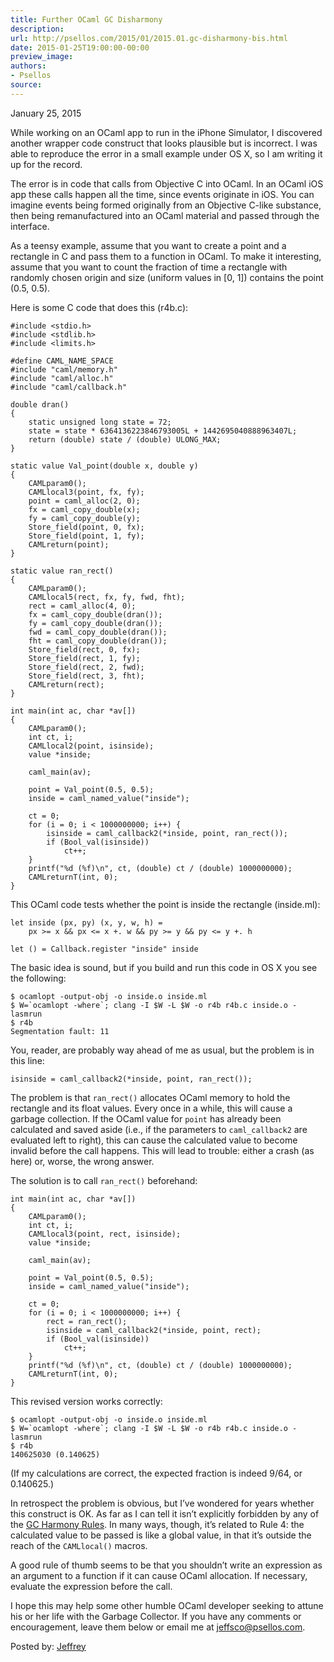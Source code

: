 ```yaml
---
title: Further OCaml GC Disharmony
description:
url: http://psellos.com/2015/01/2015.01.gc-disharmony-bis.html
date: 2015-01-25T19:00:00-00:00
preview_image:
authors:
- Psellos
source:
---
```


<div class="date">January 25, 2015</div>

<p>While working on an OCaml app to run in the iPhone Simulator, I
discovered another wrapper code construct that looks plausible but is
incorrect. I was able to reproduce the error in a small example under OS
X, so I am writing it up for the record.</p>

<p>The error is in code that calls from Objective C into OCaml. In an OCaml
iOS app these calls happen all the time, since events originate in iOS.
You can imagine events being formed originally from an Objective C-like
substance, then being remanufactured into an OCaml material and passed
through the interface.</p>

<p>As a teensy example, assume that you want to create a point and a
rectangle in C and pass them to a function in OCaml. To make it
interesting, assume that you want to count the fraction of time a
rectangle with randomly chosen origin and size (uniform values in [0,
1]) contains the point (0.5, 0.5).</p>

<p>Here is some C code that does this (r4b.c):</p>

<pre><code>#include &lt;stdio.h&gt;
#include &lt;stdlib.h&gt;
#include &lt;limits.h&gt;

#define CAML_NAME_SPACE
#include "caml/memory.h"
#include "caml/alloc.h"
#include "caml/callback.h"

double dran()
{
    static unsigned long state = 72;
    state = state * 6364136223846793005L + 1442695040888963407L;
    return (double) state / (double) ULONG_MAX;
}

static value Val_point(double x, double y)
{
    CAMLparam0();
    CAMLlocal3(point, fx, fy);
    point = caml_alloc(2, 0);
    fx = caml_copy_double(x);
    fy = caml_copy_double(y);
    Store_field(point, 0, fx);
    Store_field(point, 1, fy);
    CAMLreturn(point);
}

static value ran_rect()
{
    CAMLparam0();
    CAMLlocal5(rect, fx, fy, fwd, fht);
    rect = caml_alloc(4, 0);
    fx = caml_copy_double(dran());
    fy = caml_copy_double(dran());
    fwd = caml_copy_double(dran());
    fht = caml_copy_double(dran());
    Store_field(rect, 0, fx);
    Store_field(rect, 1, fy);
    Store_field(rect, 2, fwd);
    Store_field(rect, 3, fht);
    CAMLreturn(rect);
}

int main(int ac, char *av[])
{
    CAMLparam0();
    int ct, i;
    CAMLlocal2(point, isinside);
    value *inside;

    caml_main(av);

    point = Val_point(0.5, 0.5);
    inside = caml_named_value("inside");

    ct = 0;
    for (i = 0; i &lt; 1000000000; i++) {
        isinside = caml_callback2(*inside, point, ran_rect());
        if (Bool_val(isinside))
            ct++;
    }
    printf("%d (%f)\n", ct, (double) ct / (double) 1000000000);
    CAMLreturnT(int, 0);
}</code></pre>

<p>This OCaml code tests whether the point is inside the rectangle
(inside.ml):</p>

<pre><code>let inside (px, py) (x, y, w, h) =
    px &gt;= x &amp;&amp; px &lt;= x +. w &amp;&amp; py &gt;= y &amp;&amp; py &lt;= y +. h

let () = Callback.register "inside" inside</code></pre>

<p>The basic idea is sound, but if you build and run this code in OS X you
see the following:</p>

<pre><code>$ ocamlopt -output-obj -o inside.o inside.ml
$ W=`ocamlopt -where`; clang -I $W -L $W -o r4b r4b.c inside.o -lasmrun
$ r4b
Segmentation fault: 11</code></pre>

<p>You, reader, are probably way ahead of me as usual, but the problem is
in this line:</p>

<pre><code>isinside = caml_callback2(*inside, point, ran_rect());</code></pre>

<p>The problem is that <code>ran_rect()</code> allocates OCaml memory to hold the
rectangle and its float values. Every once in a while, this will cause a
garbage collection. If the OCaml value for <code>point</code> has already been
calculated and saved aside (i.e., if the parameters to <code>caml_callback2</code>
are evaluated left to right), this can cause the calculated value to
become invalid before the call happens. This will lead to trouble:
either a crash (as here) or, worse, the wrong answer.</p>

<p>The solution is to call <code>ran_rect()</code> beforehand:</p>

<pre><code>int main(int ac, char *av[])
{
    CAMLparam0();
    int ct, i;
    CAMLlocal3(point, rect, isinside);
    value *inside;

    caml_main(av);

    point = Val_point(0.5, 0.5);
    inside = caml_named_value("inside");

    ct = 0;
    for (i = 0; i &lt; 1000000000; i++) {
        rect = ran_rect();
        isinside = caml_callback2(*inside, point, rect);
        if (Bool_val(isinside))
            ct++;
    }
    printf("%d (%f)\n", ct, (double) ct / (double) 1000000000);
    CAMLreturnT(int, 0);
}</code></pre>

<p>This revised version works correctly:</p>

<pre><code>$ ocamlopt -output-obj -o inside.o inside.ml
$ W=`ocamlopt -where`; clang -I $W -L $W -o r4b r4b.c inside.o -lasmrun
$ r4b
140625030 (0.140625)</code></pre>

<p>(If my calculations are correct, the expected fraction is indeed 9/64,
or 0.140625.)</p>

<p>In retrospect the problem is obvious, but I’ve wondered for years
whether this construct is OK. As far as I can tell it isn’t
explicitly forbidden by any of the <a href="http://caml.inria.fr/pub/docs/manual-ocaml/intfc.html#sec440">GC Harmony Rules</a>. In
many ways, though, it’s related to Rule 4: the calculated value to be
passed is like a global value, in that it’s outside the reach of the
<code>CAMLlocal()</code> macros.</p>

<p>A good rule of thumb seems to be that you shouldn’t write an expression
as an argument to a function if it can cause OCaml allocation. If
necessary, evaluate the expression before the call.</p>

<p>I hope this may help some other humble OCaml developer seeking to attune
his or her life with the Garbage Collector.  If you have any comments or
encouragement, leave them below or email me at <a href="mailto:jeffsco@psellos.com">jeffsco@psellos.com</a>.</p>

<p>Posted by: <a href="http://psellos.com/aboutus.html#jeffreya.scofieldphd">Jeffrey</a></p>

<p></p>

